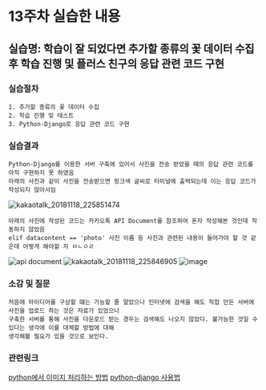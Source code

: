 # 13주차 실습한 내용

## 실습명: 학습이 잘 되었다면 추가할 종류의 꽃 데이터 수집 후 학습 진행 및 플러스 친구의 응답 관련 코드 구현

### 실습절차
```
1. 추가할 종류의 꽃 데이터 수집
2. 학습 진행 및 테스트
3. Python-Django로 응답 관련 코드 구현
```

### 실습결과
```
Python-Django를 이용한 서버 구축에 있어서 사진을 전송 받았을 때의 응답 관련 코드를 아직 구현하지 못 하였음
아래의 사진과 같이 사진을 전송받으면 핑크색 글씨로 터미널에 출력되는데 이는 응답 코드가 작성되지 않아서임
```
![kakaotalk_20181118_225851474](https://user-images.githubusercontent.com/43947747/48673762-28f49f80-eb88-11e8-87e4-7e7432e153f8.jpg)
```
아래의 사진에 작성된 코드는 카카오톡 API Document를 참조하여 혼자 작성해본 것인데 작동하지 않았음
elif datacontent == 'photo' 사진 이름 등 사진과 관련된 내용이 들어가야 할 것 같은데 어떻게 해야할 지 ㅁㄴㅇㄹ
```
![api document](https://user-images.githubusercontent.com/43947747/48673779-678a5a00-eb88-11e8-9bef-8c1543ec4ee3.PNG)
![kakaotalk_20181118_225846905](https://user-images.githubusercontent.com/43947747/48673770-4b86b880-eb88-11e8-9fc7-f09537648262.jpg)
![image](https://user-images.githubusercontent.com/43947747/48673816-d2d42c00-eb88-11e8-926f-b24a78bb44db.png)

### 소감 및 질문
```
처음에 아이디어를 구상할 떄는 가능할 줄 알았으나 인터넷에 검색을 해도 직접 만든 서버에 사진을 업로드 하는 것은 자료가 있었으나
구축한 서버를 통해 사진을 다운로드 받는 경우는 검색해도 나오지 않았다. 불가능한 것일 수 있다는 생각에 이를 대체할 방법에 대해
생각해볼 필요가 있을 것으로 보인다.
```

### 관련링크
[python에서 이미지 처리하는 방법](https://www.youtube.com/watch?v=6Qs3wObeWwc)
[python-django 사용법](https://tutorial.djangogirls.org/ko/)
